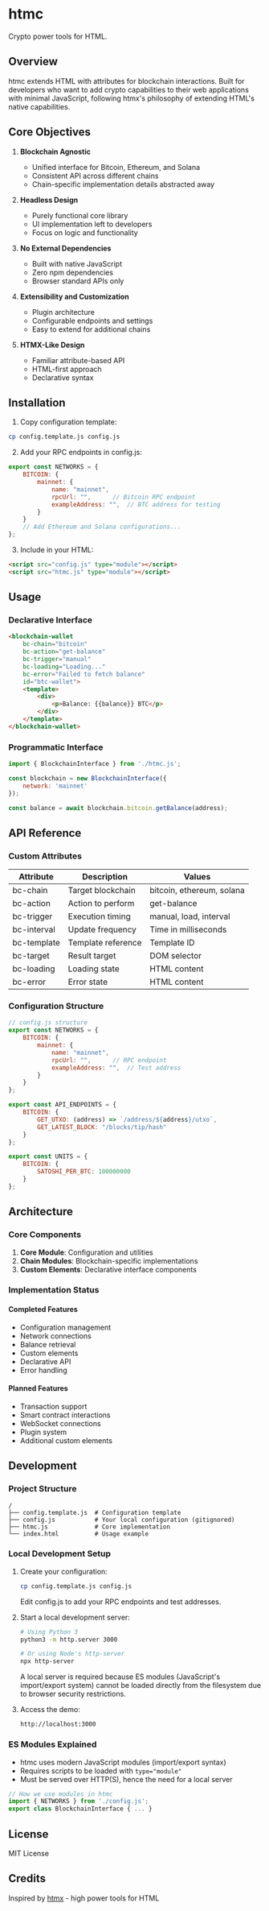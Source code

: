 # htmc

Crypto power tools for HTML.

## Overview

htmc extends HTML with attributes for blockchain interactions. Built for developers who want to add crypto capabilities to their web applications with minimal JavaScript, following htmx's philosophy of extending HTML's native capabilities.

## Core Objectives

1. **Blockchain Agnostic**
   - Unified interface for Bitcoin, Ethereum, and Solana
   - Consistent API across different chains
   - Chain-specific implementation details abstracted away

2. **Headless Design**
   - Purely functional core library
   - UI implementation left to developers
   - Focus on logic and functionality

3. **No External Dependencies**
   - Built with native JavaScript
   - Zero npm dependencies
   - Browser standard APIs only

4. **Extensibility and Customization**
   - Plugin architecture
   - Configurable endpoints and settings
   - Easy to extend for additional chains

5. **HTMX-Like Design**
   - Familiar attribute-based API
   - HTML-first approach
   - Declarative syntax

## Installation

1. Copy configuration template:
```bash
cp config.template.js config.js
```

2. Add your RPC endpoints in config.js:
```javascript
export const NETWORKS = {
    BITCOIN: {
        mainnet: {
            name: "mainnet",
            rpcUrl: "",      // Bitcoin RPC endpoint
            exampleAddress: "",  // BTC address for testing
        }
    }
    // Add Ethereum and Solana configurations...
};
```

3. Include in your HTML:
```html
<script src="config.js" type="module"></script>
<script src="htmc.js" type="module"></script>
```

## Usage

### Declarative Interface
```html
<blockchain-wallet
    bc-chain="bitcoin"
    bc-action="get-balance"
    bc-trigger="manual"
    bc-loading="Loading..."
    bc-error="Failed to fetch balance"
    id="btc-wallet">
    <template>
        <div>
            <p>Balance: {{balance}} BTC</p>
        </div>
    </template>
</blockchain-wallet>
```

### Programmatic Interface
```javascript
import { BlockchainInterface } from './htmc.js';

const blockchain = new BlockchainInterface({
    network: 'mainnet'
});

const balance = await blockchain.bitcoin.getBalance(address);
```

## API Reference

### Custom Attributes
| Attribute | Description | Values |
|-----------|-------------|---------|
| bc-chain | Target blockchain | bitcoin, ethereum, solana |
| bc-action | Action to perform | get-balance |
| bc-trigger | Execution timing | manual, load, interval |
| bc-interval | Update frequency | Time in milliseconds |
| bc-template | Template reference | Template ID |
| bc-target | Result target | DOM selector |
| bc-loading | Loading state | HTML content |
| bc-error | Error state | HTML content |

### Configuration Structure
```javascript
// config.js structure
export const NETWORKS = {
    BITCOIN: {
        mainnet: {
            name: "mainnet",
            rpcUrl: "",      // RPC endpoint
            exampleAddress: "",  // Test address
        }
    }
};

export const API_ENDPOINTS = {
    BITCOIN: {
        GET_UTXO: (address) => `/address/${address}/utxo`,
        GET_LATEST_BLOCK: "/blocks/tip/hash"
    }
};

export const UNITS = {
    BITCOIN: {
        SATOSHI_PER_BTC: 100000000
    }
};
```

## Architecture

### Core Components
1. **Core Module**: Configuration and utilities
2. **Chain Modules**: Blockchain-specific implementations
3. **Custom Elements**: Declarative interface components

### Implementation Status

#### Completed Features
- Configuration management
- Network connections
- Balance retrieval
- Custom elements
- Declarative API
- Error handling

#### Planned Features
- Transaction support
- Smart contract interactions
- WebSocket connections
- Plugin system
- Additional custom elements

## Development

### Project Structure
```
/
├── config.template.js  # Configuration template
├── config.js           # Your local configuration (gitignored)
├── htmc.js             # Core implementation
└── index.html          # Usage example
```

### Local Development Setup

1. Create your configuration:
   ```bash
   cp config.template.js config.js
   ```
   Edit config.js to add your RPC endpoints and test addresses.

2. Start a local development server:
   ```bash
   # Using Python 3
   python3 -m http.server 3000

   # Or using Node's http-server
   npx http-server
   ```
   A local server is required because ES modules (JavaScript's import/export system)
   cannot be loaded directly from the filesystem due to browser security restrictions.

3. Access the demo:
   ```
   http://localhost:3000
   ```

### ES Modules Explained
- htmc uses modern JavaScript modules (import/export syntax)
- Requires scripts to be loaded with `type="module"`
- Must be served over HTTP(S), hence the need for a local server
```javascript
// How we use modules in htmc
import { NETWORKS } from './config.js';
export class BlockchainInterface { ... }
```

## License

MIT License

## Credits

Inspired by [htmx](https://htmx.org/) - high power tools for HTML
